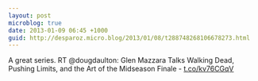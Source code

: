 ```yaml
---
layout: post
microblog: true
date: 2013-01-09 06:45 +1000
guid: http://desparoz.micro.blog/2013/01/08/t288748268106678273.html
---
```

A great series. RT @dougdaulton: Glen Mazzara Talks Walking Dead, Pushing Limits, and the Art of the Midseason Finale - [t.co/kv76CGqV](http://t.co/kv76CGqV)
